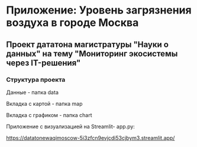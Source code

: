 # Приложение: Уровень загрязнения воздуха в городе Москва #
## Проект дататона магистратуры "Науки о данных" на тему "Мониторинг экосистемы через IT-решения" ##

### Структура проекта ###
Данные - папка data


Вкладка с картой - папка map

Вкладка с графиком - папка chart


Приложение с визуализацией на Streamlit- app.py:

https://datatonewaqimoscow-5i3zfcn9evjcdi53cjbym3.streamlit.app/
